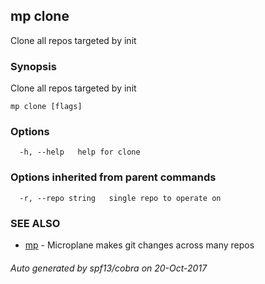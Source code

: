 ## mp clone

Clone all repos targeted by init

### Synopsis


Clone all repos targeted by init

```
mp clone [flags]
```

### Options

```
  -h, --help   help for clone
```

### Options inherited from parent commands

```
  -r, --repo string   single repo to operate on
```

### SEE ALSO
* [mp](mp.md)	 - Microplane makes git changes across many repos

###### Auto generated by spf13/cobra on 20-Oct-2017

